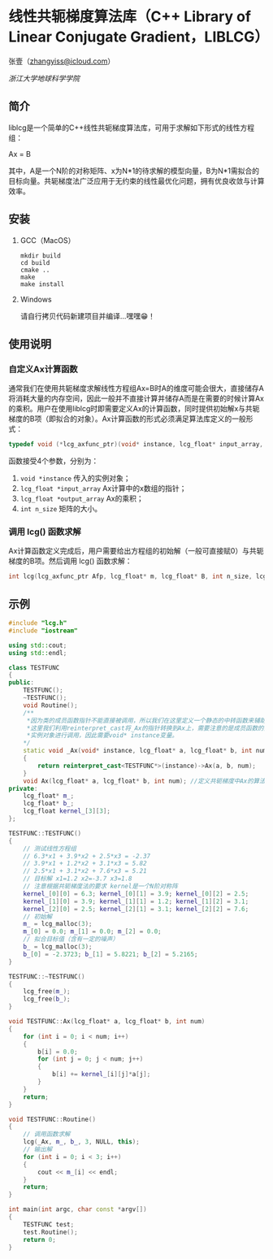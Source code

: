 # 线性共轭梯度算法库（C++ Library of Linear Conjugate Gradient，LIBLCG）

张壹（zhangyiss@icloud.com）

_浙江大学地球科学学院_

## 简介

liblcg是一个简单的C++线性共轭梯度算法库，可用于求解如下形式的线性方程组：

Ax = B

其中，A是一个N阶的对称矩阵、x为N\*1的待求解的模型向量，B为N\*1需拟合的目标向量。共轭梯度法广泛应用于无约束的线性最优化问题，拥有优良收敛与计算效率。

## 安装

1. GCC（MacOS）

   ```shell
   mkdir build
   cd build
   cmake ..
   make
   make install
   ```

2. Windows

   请自行拷贝代码新建项目并编译…嘿嘿😁！

## 使用说明

### 自定义Ax计算函数

通常我们在使用共轭梯度求解线性方程组Ax=B时A的维度可能会很大，直接储存A将消耗大量的内存空间，因此一般并不直接计算并储存A而是在需要的时候计算Ax的乘积。用户在使用liblcg时即需要定义Ax的计算函数，同时提供初始解x与共轭梯度的B项（即拟合的对象）。Ax计算函数的形式必须满足算法库定义的一般形式：

```c++
typedef void (*lcg_axfunc_ptr)(void* instance, lcg_float* input_array, lcg_float* output_array, int n_size);
```

函数接受4个参数，分别为：

1. `void *instance` 传入的实例对象；
2. `lcg_float *input_array` Ax计算中的x数组的指针；
3. `lcg_float *output_array` Ax的乘积；
4. `int n_size` 矩阵的大小。

### 调用 lcg() 函数求解

Ax计算函数定义完成后，用户需要给出方程组的初始解（一般可直接赋0）与共轭梯度的B项。然后调用 lcg() 函数求解：

```c++
int lcg(lcg_axfunc_ptr Afp, lcg_float* m, lcg_float* B, int n_size, lcg_para* param, void* instance);
```

## 示例

```c++
#include "lcg.h"
#include "iostream"

using std::cout;
using std::endl;

class TESTFUNC
{
public:
	TESTFUNC();
	~TESTFUNC();
	void Routine();
	/**
	 *因为类的成员函数指针不能直接被调用，所以我们在这里定义一个静态的中转函数来辅助Ax函数的调用
	 *这里我们利用reinterpret_cast将_Ax的指针转换到Ax上，需要注意的是成员函数的指针只能通过
	 *实例对象进行调用，因此需要void* instance变量。
	*/
	static void _Ax(void* instance, lcg_float* a, lcg_float* b, int num)
	{
		return reinterpret_cast<TESTFUNC*>(instance)->Ax(a, b, num);
	}
	void Ax(lcg_float* a, lcg_float* b, int num); //定义共轭梯度中Ax的算法
private:
	lcg_float* m_;
	lcg_float* b_;
	lcg_float kernel_[3][3];
};

TESTFUNC::TESTFUNC()
{
	// 测试线性方程组
	// 6.3*x1 + 3.9*x2 + 2.5*x3 = -2.37
	// 3.9*x1 + 1.2*x2 + 3.1*x3 = 5.82
	// 2.5*x1 + 3.1*x2 + 7.6*x3 = 5.21
	// 目标解 x1=1.2 x2=-3.7 x3=1.8
	// 注意根据共轭梯度法的要求 kernel是一个N阶对称阵
	kernel_[0][0] = 6.3; kernel_[0][1] = 3.9; kernel_[0][2] = 2.5;
	kernel_[1][0] = 3.9; kernel_[1][1] = 1.2; kernel_[1][2] = 3.1;
	kernel_[2][0] = 2.5; kernel_[2][1] = 3.1; kernel_[2][2] = 7.6;
	// 初始解
	m_ = lcg_malloc(3);
	m_[0] = 0.0; m_[1] = 0.0; m_[2] = 0.0;
	// 拟合目标值（含有一定的噪声）
	b_ = lcg_malloc(3);
	b_[0] = -2.3723; b_[1] = 5.8221; b_[2] = 5.2165;
}

TESTFUNC::~TESTFUNC()
{
	lcg_free(m_);
	lcg_free(b_);
}

void TESTFUNC::Ax(lcg_float* a, lcg_float* b, int num)
{
	for (int i = 0; i < num; i++)
	{
		b[i] = 0.0;
		for (int j = 0; j < num; j++)
		{
			b[i] += kernel_[i][j]*a[j];
		}
	}
	return;
}

void TESTFUNC::Routine()
{
	// 调用函数求解
	lcg(_Ax, m_, b_, 3, NULL, this);
	// 输出解
	for (int i = 0; i < 3; i++)
	{
		cout << m_[i] << endl;
	}
	return;
}

int main(int argc, char const *argv[])
{
	TESTFUNC test;
	test.Routine();
	return 0;
}
```



